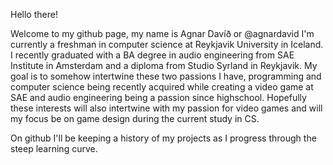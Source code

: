 Hello there!

Welcome to my github page, my name is Agnar Davíð or @agnardavid
I'm currently a freshman in computer science at Reykjavik University in Iceland. I recently graduated with a BA degree in audio engineering from SAE Institute in Amsterdam
and a diploma from Studio Syrland in Reykjavik. My goal is to somehow intertwine these two passions I have, programming and computer science being recently acquired 
while creating a video game at SAE and audio engineering being a passion since highschool. Hopefully these interests will also intertwine with my passion for video games 
and will my focus be on game design during the current study in CS.

On github I'll be keeping a history of my projects as I progress through the steep learning curve.
